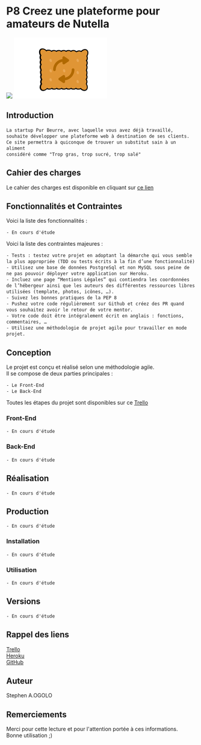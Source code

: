 # P8 Creez une plateforme pour amateurs de Nutella
[![](https://encrypted-tbn0.gstatic.com/images?q=tbn:ANd9GcQeH7711sJeOaZ_HOpwi3M7MjPOQeOPE2TyMxn-_NyxyHu_O2tm&s)](https://openclassrooms.com/fr)
[![](biscuit.png)](biscuit.png) 
## Introduction 

    La startup Pur Beurre, avec laquelle vous avez déjà travaillé,  
    souhaite développer une plateforme web à destination de ses clients.  
    Ce site permettra à quiconque de trouver un substitut sain à un aliment  
    considéré comme "Trop gras, trop sucré, trop salé"  
    
## Cahier des charges 
Le cahier des charges est disponible en cliquant sur [ce lien](Cahier_des_charges.pdf)  

## Fonctionnalités et Contraintes
Voici la liste des fonctionnalités :  
    
    - En cours d'étude
 
Voici la liste des contraintes majeures :  

    - Tests : testez votre projet en adoptant la démarche qui vous semble la plus appropriée (TDD ou tests écrits à la fin d’une fonctionnalité)
    - Utilisez une base de données PostgreSql et non MySQL sous peine de ne pas pouvoir déployer votre application sur Heroku.
    - Incluez une page “Mentions Légales” qui contiendra les coordonnées de l’hébergeur ainsi que les auteurs des différentes ressources libres utilisées (template, photos, icônes, …).
    - Suivez les bonnes pratiques de la PEP 8
    - Pushez votre code régulièrement sur Github et créez des PR quand vous souhaitez avoir le retour de votre mentor.
    - Votre code doit être intégralement écrit en anglais : fonctions, commentaires, …
    - Utilisez une méthodologie de projet agile pour travailler en mode projet.

## Conception
Le projet est conçu et réalisé selon une méthodologie agile.  
Il se compose de deux parties principales :  

    - Le Front-End
    - Le Back-End

Toutes les étapes du projet sont disponibles sur ce [Trello](https://trello.com/invite/b/YnrxAILd/7a2d98453860a05769cb8752e302cc2f/p8creezuneplateformepouramateursdenutella)  
### Front-End  

    - En cours d'étude
    
### Back-End  

    - En cours d'étude
    
## Réalisation

    - En cours d'étude
    
## Production

    - En cours d'étude
    
### Installation  

    - En cours d'étude
    
### Utilisation  

    - En cours d'étude
    

## Versions  

    - En cours d'étude

## Rappel des liens  

[Trello](https://trello.com/invite/b/YnrxAILd/7a2d98453860a05769cb8752e302cc2f/p8creezuneplateformepouramateursdenutella)  
[Heroku](https://www.heroku.com/what)  
[GitHub](https://github.com/StephenAOGOLO/P8_Creez_une_plateforme_pour_amateurs_de_Nutella.git)    

## Auteur  
Stephen A.OGOLO

## Remerciements  
Merci pour cette lecture et pour l'attention portée à ces informations.  
Bonne utilisation ;)  
